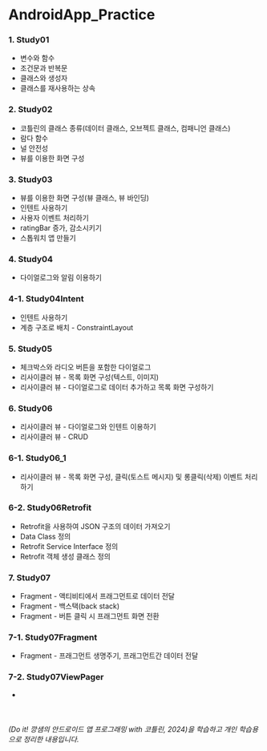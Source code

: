 # AndroidApp_Practice

### 1. Study01
* 변수와 함수<br>
* 조건문과 반복문<br>
* 클래스와 생성자<br>
* 클래스를 재사용하는 상속<br>


### 2. Study02
* 코틀린의 클래스 종류(데이터 클래스, 오브젝트 클래스, 컴패니언 클래스)<br>
* 람다 함수<br>
* 널 안전성<br>
* 뷰를 이용한 화면 구성


### 3. Study03
* 뷰를 이용한 화면 구성(뷰 클래스, 뷰 바인딩)<br>
* 인텐트 사용하기<br>
* 사용자 이벤트 처리하기<br>
* ratingBar 증가, 감소시키기<br>
* 스톱워치 앱 만들기


### 4. Study04
* 다이얼로그와 알림 이용하기


### 4-1. Study04Intent
* 인텐트 사용하기<br>
* 계층 구조로 배치 - ConstraintLayout


### 5. Study05
* 체크박스와 라디오 버튼을 포함한 다이얼로그<br>
* 리사이클러 뷰 - 목록 화면 구성(텍스트, 이미지)<br>
* 리사이클러 뷰 - 다이얼로그로 데이터 추가하고 목록 화면 구성하기


### 6. Study06
* 리사이클러 뷰 - 다이얼로그와 인텐트 이용하기<br>
* 리사이클러 뷰 - CRUD


### 6-1. Study06_1
* 리사이클러 뷰 - 목록 화면 구성, 클릭(토스트 메시지) 및 롱클릭(삭제) 이벤트 처리하기


### 6-2. Study06Retrofit
* Retrofit을 사용하여 JSON 구조의 데이터 가져오기
* Data Class 정의
* Retrofit Service Interface 정의
* Retrofit 객체 생성 클래스 정의


### 7. Study07
* Fragment - 액티비티에서 프래그먼트로 데이터 전달
* Fragment - 백스택(back stack)
* Fragment - 버튼 클릭 시 프래그먼트 화면 전환


### 7-1. Study07Fragment
* Fragment - 프래그먼트 생명주기, 프래그먼트간 데이터 전달


### 7-2. Study07ViewPager
*
<br>

###### (Do it! 깡샘의 안드로이드 앱 프로그래밍 with 코틀린, 2024)을 학습하고 개인 학습용으로 정리한 내용입니다.
